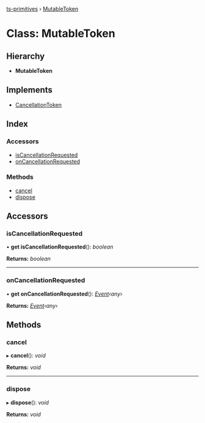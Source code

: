 [ts-primitives](../README.md) › [MutableToken](mutabletoken.md)

# Class: MutableToken

## Hierarchy

* **MutableToken**

## Implements

* [CancellationToken](../modules/cancellationtoken.md)

## Index

### Accessors

* [isCancellationRequested](mutabletoken.md#iscancellationrequested)
* [onCancellationRequested](mutabletoken.md#oncancellationrequested)

### Methods

* [cancel](mutabletoken.md#cancel)
* [dispose](mutabletoken.md#dispose)

## Accessors

###  isCancellationRequested

• **get isCancellationRequested**(): *boolean*

**Returns:** *boolean*

___

###  onCancellationRequested

• **get onCancellationRequested**(): *[Event](../modules/event.md)‹any›*

**Returns:** *[Event](../modules/event.md)‹any›*

## Methods

###  cancel

▸ **cancel**(): *void*

**Returns:** *void*

___

###  dispose

▸ **dispose**(): *void*

**Returns:** *void*
